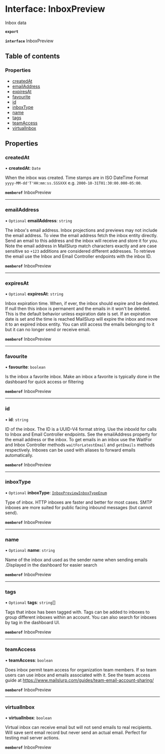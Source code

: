 # Interface: InboxPreview

Inbox data

**`export`**

**`interface`** InboxPreview

## Table of contents

### Properties

- [createdAt](InboxPreview.md#createdat)
- [emailAddress](InboxPreview.md#emailaddress)
- [expiresAt](InboxPreview.md#expiresat)
- [favourite](InboxPreview.md#favourite)
- [id](InboxPreview.md#id)
- [inboxType](InboxPreview.md#inboxtype)
- [name](InboxPreview.md#name)
- [tags](InboxPreview.md#tags)
- [teamAccess](InboxPreview.md#teamaccess)
- [virtualInbox](InboxPreview.md#virtualinbox)

## Properties

### <a id="createdat" name="createdat"></a> createdAt

• **createdAt**: `Date`

When the inbox was created. Time stamps are in ISO DateTime Format `yyyy-MM-dd'T'HH:mm:ss.SSSXXX` e.g. `2000-10-31T01:30:00.000-05:00`.

**`memberof`** InboxPreview

___

### <a id="emailaddress" name="emailaddress"></a> emailAddress

• `Optional` **emailAddress**: `string`

The inbox's email address. Inbox projections and previews may not include the email address. To view the email address fetch the inbox entity directly. Send an email to this address and the inbox will receive and store it for you. Note the email address in MailSlurp match characters exactly and are case sensitive so `+123` additions are considered different addresses. To retrieve the email use the Inbox and Email Controller endpoints with the inbox ID.

**`memberof`** InboxPreview

___

### <a id="expiresat" name="expiresat"></a> expiresAt

• `Optional` **expiresAt**: `string`

Inbox expiration time. When, if ever, the inbox should expire and be deleted. If null then this inbox is permanent and the emails in it won't be deleted. This is the default behavior unless expiration date is set. If an expiration date is set and the time is reached MailSlurp will expire the inbox and move it to an expired inbox entity. You can still access the emails belonging to it but it can no longer send or receive email.

**`memberof`** InboxPreview

___

### <a id="favourite" name="favourite"></a> favourite

• **favourite**: `boolean`

Is the inbox a favorite inbox. Make an inbox a favorite is typically done in the dashboard for quick access or filtering

**`memberof`** InboxPreview

___

### <a id="id" name="id"></a> id

• **id**: `string`

ID of the inbox. The ID is a UUID-V4 format string. Use the inboxId for calls to Inbox and Email Controller endpoints. See the emailAddress property for the email address or the inbox. To get emails in an inbox use the WaitFor and Inbox Controller methods `waitForLatestEmail` and `getEmails` methods respectively. Inboxes can be used with aliases to forward emails automatically.

**`memberof`** InboxPreview

___

### <a id="inboxtype" name="inboxtype"></a> inboxType

• `Optional` **inboxType**: [`InboxPreviewInboxTypeEnum`](../enums/InboxPreviewInboxTypeEnum.md)

Type of inbox. HTTP inboxes are faster and better for most cases. SMTP inboxes are more suited for public facing inbound messages (but cannot send).

**`memberof`** InboxPreview

___

### <a id="name" name="name"></a> name

• `Optional` **name**: `string`

Name of the inbox and used as the sender name when sending emails .Displayed in the dashboard for easier search

**`memberof`** InboxPreview

___

### <a id="tags" name="tags"></a> tags

• `Optional` **tags**: `string`[]

Tags that inbox has been tagged with. Tags can be added to inboxes to group different inboxes within an account. You can also search for inboxes by tag in the dashboard UI.

**`memberof`** InboxPreview

___

### <a id="teamaccess" name="teamaccess"></a> teamAccess

• **teamAccess**: `boolean`

Does inbox permit team access for organization team members. If so team users can use inbox and emails associated with it. See the team access guide at https://www.mailslurp.com/guides/team-email-account-sharing/

**`memberof`** InboxPreview

___

### <a id="virtualinbox" name="virtualinbox"></a> virtualInbox

• **virtualInbox**: `boolean`

Virtual inbox can receive email but will not send emails to real recipients. Will save sent email record but never send an actual email. Perfect for testing mail server actions.

**`memberof`** InboxPreview
